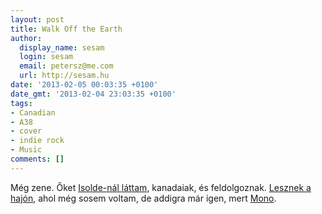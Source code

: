 ```yaml
---
layout: post
title: Walk Off the Earth
author:
  display_name: sesam
  login: sesam
  email: petersz@me.com
  url: http://sesam.hu
date: '2013-02-05 00:03:35 +0100'
date_gmt: '2013-02-04 23:03:35 +0100'
tags:
- Canadian
- A38
- cover
- indie rock
- Music
comments: []
---
```


Még zene. Őket [Isolde-nál láttam](http://isolde.hu/archives/2013/02/03/There_aint_no_reason_you_and_me_should_be_alone_tonight), kanadaiak, és feldolgoznak. [Lesznek a hajón](http://www.last.fm/event/3451723+Walk+Off+the+Earth+at+A38+on+21+March+2013), ahol még sosem voltam, de addigra már igen, mert [Mono](http://www.last.fm/event/3448532+Mono+at+A38+on+9+February+2013).
